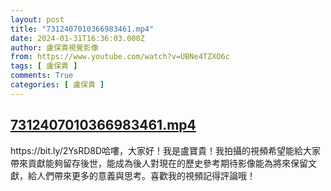```yaml
---
layout: post
title: "7312407010366983461.mp4"
date: 2024-01-31T16:36:03.000Z
author: 盧保貴視覺影像
from: https://www.youtube.com/watch?v=UBNe4TZXO6c
tags: [ 盧保貴 ]
comments: True
categories: [ 盧保貴 ]
---
```

<!--1706718963000-->
[7312407010366983461.mp4](https://www.youtube.com/watch?v=UBNe4TZXO6c)
------

<div>
https://bit.ly/2YsRD8D哈嘍，大家好！我是盧寶貴！我拍攝的視頻希望能給大家帶來貢獻能夠留存後世，能成為後人對現在的歷史參考期待影像能為將來保留文獻，給人們帶來更多的意義與思考。喜歡我的視頻記得評論哦！
</div>
